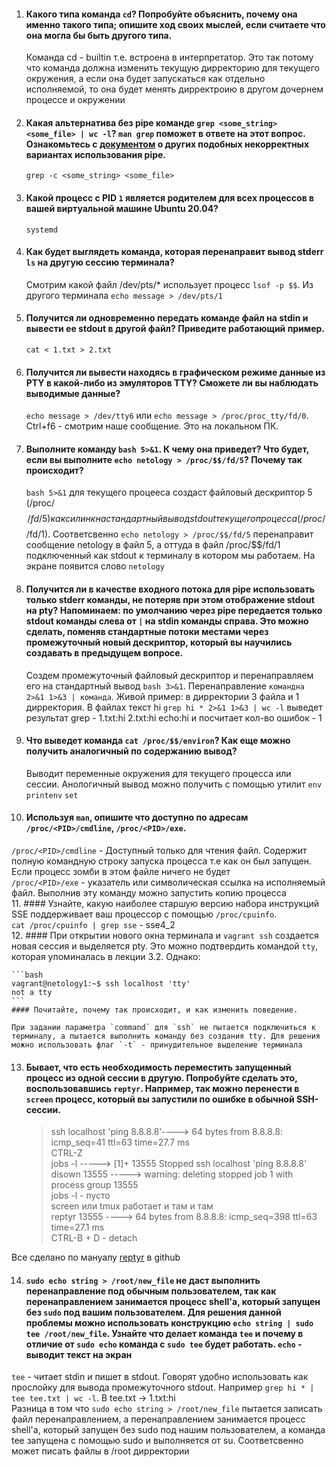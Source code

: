 1. #### Какого типа команда `cd`? Попробуйте объяснить, почему она именно такого типа; опишите ход своих мыслей, если считаете что она могла бы быть другого типа.
    Команда cd - builtin т.е. встроена в интерпретатор. Это так потому что команда должна изменить текущую дирректорию для 
   текущего окружения, а если она будет запускаться как отдельно исполняемой, то она будет менять дирректроию в другом дочернем процессе и окружении
2. #### Какая альтернатива без pipe команде `grep <some_string> <some_file> | wc -l`? `man grep` поможет в ответе на этот вопрос. Ознакомьтесь с [документом](http://www.smallo.ruhr.de/award.html) о других подобных некорректных вариантах использования pipe.
    `grep -c <some_string> <some_file>`
3. #### Какой процесс с PID `1` является родителем для всех процессов в вашей виртуальной машине Ubuntu 20.04?
   `systemd`
4. #### Как будет выглядеть команда, которая перенаправит вывод stderr `ls` на другую сессию терминала?
   Смотрим какой файл /dev/pts/* использует процесс `lsof -p $$`. Из другого терминала `echo message > /dev/pts/1`
5. #### Получится ли одновременно передать команде файл на stdin и вывести ее stdout в другой файл? Приведите работающий пример.
   `cat < 1.txt > 2.txt`
6. #### Получится ли вывести находясь в графическом режиме данные из PTY в какой-либо из эмуляторов TTY? Сможете ли вы наблюдать выводимые данные?
   `echo message > /dev/tty6` или `echo message > /proc/proc_tty/fd/0`. Ctrl+f6 - смотрим наше сообщение. Это на локальном ПК. 
7. #### Выполните команду `bash 5>&1`. К чему она приведет? Что будет, если вы выполните `echo netology > /proc/$$/fd/5`? Почему так происходит?
   `bash 5>&1` для текущего процееса создаст файловый дескриптор 5 (/proc/$$/fd/5) как силинк на стандартный вывод stdout текущего процесса (/proc/$$/fd/1). 
   Соответсвенно `echo netology > /proc/$$/fd/5` перенаправит сообщение netology в файл 5, а оттуда в файл /proc/$$/fd/1 подключенный как stdout к терминалу в котором мы работаем. На экране появится слово  `netology`
8. #### Получится ли в качестве входного потока для pipe использовать только stderr команды, не потеряв при этом отображение stdout на pty? Напоминаем: по умолчанию через pipe передается только stdout команды слева от `|` на stdin команды справа. Это можно сделать, поменяв стандартные потоки местами через промежуточный новый дескриптор, который вы научились создавать в предыдущем вопросе.
   Создем промежуточный файловый дескриптор и перенаправляем его на стандартный вывод `bash 3>&1`. 
   Перенаправление `командна 2>&1 1>&3 | команда`. Живой пример: в дирректории 3 файла и 1 дирректория. 
   В файлах текст hi `grep hi * 2>&1 1>&3 | wc -l` выведет результат grep - 1.txt:hi 2.txt:hi echo:hi и посчитает кол-во ошибок - 1
9. #### Что выведет команда `cat /proc/$$/environ`? Как еще можно получить аналогичный по содержанию вывод?
   Выводит переменные окружения для текущего процесса или сессии. Анологичный вывод можно получить с помощью утилит `env` `printenv` `set`
10. #### Используя `man`, опишите что доступно по адресам `/proc/<PID>/cmdline`, `/proc/<PID>/exe`.
   `/proc/<PID>/cmdline` - Доступный только для чтения файл. Содержит полную командную строку запуска процесса т.е как он был запущен. Если процесс зомби в этом файле ничего не будет  
   `/proc/<PID>/exe` - указатель или символическая ссылка на исполняемый файл. Выполнив эту команду можно запустить копию процесса  
11. #### Узнайте, какую наиболее старшую версию набора инструкций SSE поддерживает ваш процессор с помощью `/proc/cpuinfo`.    
   `cat /proc/cpuinfo | grep sse` - sse4_2  
12. #### При открытии нового окна терминала и `vagrant ssh` создается новая сессия и выделяется pty. Это можно подтвердить командой `tty`, которая упоминалась в лекции 3.2. Однако:  

    ```bash
	vagrant@netology1:~$ ssh localhost 'tty'
	not a tty
    ```
	#### Почитайте, почему так происходит, и как изменить поведение.  
    
    При задании параметра `command` для `ssh` не пытается подключиться к терминалу, а пытается выполнить команду без создания tty. Для решения можно использовать флаг `-t` - принудительное выделение терминала  
13. #### Бывает, что есть необходимость переместить запущенный процесс из одной сессии в другую. Попробуйте сделать это, воспользовавшись `reptyr`. Например, так можно перенести в `screen` процесс, который вы запустили по ошибке в обычной SSH-сессии.  
    > ssh localhost 'ping 8.8.8.8'----> 64 bytes from 8.8.8.8: icmp_seq=41 ttl=63 time=27.7 ms  
    CTRL-Z  
    jobs -l -----> [1]+ 13555 Stopped ssh localhost 'ping 8.8.8.8'  
    disown 13555 -----> warning: deleting stopped job 1 with process group 13555  
    jobs -l - пусто  
    screen или tmux работает и там и там  
    reptyr 13555 ---->  64 bytes from 8.8.8.8: icmp_seq=398 ttl=63 time=27.1 ms  
    CTRL-B + D - detach
    
   Все сделано по мануалу [reptyr](https://github.com/nelhage/reptyr#readme) в github  

14. #### `sudo echo string > /root/new_file` не даст выполнить перенаправление под обычным пользователем, так как перенаправлением занимается процесс shell'а, который запущен без `sudo` под вашим пользователем. Для решения данной проблемы можно использовать конструкцию `echo string | sudo tee /root/new_file`. Узнайте что делает команда `tee` и почему в отличие от `sudo echo` команда с `sudo tee` будет работать. `echo` -  выводит текст на экран  
   `tee` - читает stdin и пишет в stdout. Говорят удобно использовать как прослойку для вывода промежуточного stdout. Например `grep hi * | tee tee.txt | wc -l`. В tee.txt -> 1.txt:hi  
    Разница в том что `sudo echo string > /root/new_file` пытается записать файл перенаправлением, а перенаправлением занимается процесс shell'а, который запущен без sudo под нашим пользователем, а команда tee запущена с помощью sudo и выполняется от su. Соответсвенно может писать файлы в /root дирректории